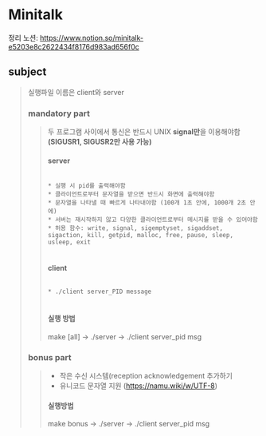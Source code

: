# Minitalk
정리 노션: https://www.notion.so/minitalk-e5203e8c2622434f8176d983ad656f0c
## subject
> 실행파일 이름은 client와 server
> ### mandatory part
> > 두 프로그램 사이에서 통신은 반드시 UNIX **signal만**을 이용해야함 **(SIGUSR1, SIGUSR2만 사용 가능)**
> > #### server
> > <pre>
> > <code>
> > * 실행 시 pid를 출력해야함
> > * 클라이언트로부터 문자열을 받으면 반드시 화면에 출력해야함 
> > * 문자열을 나타낼 때 빠르게 나타내야함 (100개 1초 안에, 1000개 2초 안에)
> > * 서버는 재시작하지 않고 다양한 클라이언트로부터 메시지를 받을 수 있어야함
> > * 허용 함수: write, signal, sigemptyset, sigaddset, sigaction, kill, getpid, malloc, free, pause, sleep, usleep, exit
> > </code>
> > </pre>
> > #### client
> > <pre>
> > <code>
> > * ./client server_PID message
> > </code>
> > </pre>
> > #### 실행 방법
> > make [all] -> ./server -> ./client server_pid msg
> ### bonus part
> > * 작은 수신 시스템(reception acknowledgement 추가하기
> > * 유니코드 문자열 지원 (https://namu.wiki/w/UTF-8)
> > #### 실행방법
> > make bonus -> ./server -> ./client server_pid msg
